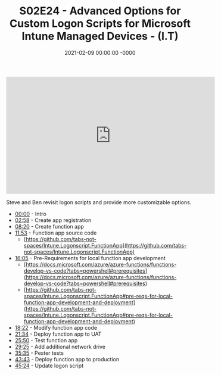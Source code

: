 ﻿---
layout: post
title: "S02E24 - Advanced Options for Custom Logon Scripts for Microsoft Intune Managed Devices - (I.T)"
date: 2021-02-09 00:00:00 -0000
categories:
---

<iframe loading="lazy" width="560" height="315" src="https://www.youtube.com/embed/kUTC-oi8Nhw" title="YouTube video player" frameborder="0" allow="accelerometer; autoplay; clipboard-write; encrypted-media; gyroscope; picture-in-picture" allowfullscreen></iframe>

Steve and Ben revisit logon scripts and provide more customizable options.

 * [00:00](https://www.youtube.com/watch?v=kUTC-oi8Nhw&t=0s) - Intro
 * [02:58](https://www.youtube.com/watch?v=kUTC-oi8Nhw&t=178s) - Create app registration
 * [08:20](https://www.youtube.com/watch?v=kUTC-oi8Nhw&t=500s) - Create function app
 * [11:53](https://www.youtube.com/watch?v=kUTC-oi8Nhw&t=713s) - Function app source code
   - [https://github.com/tabs-not-spaces/Intune.Logonscript.FunctionApp](https://github.com/tabs-not-spaces/Intune.Logonscript.FunctionApp)
 * [16:05](https://www.youtube.com/watch?v=kUTC-oi8Nhw&t=965s) - Pre-Requirements for local function app development
   - [https://docs.microsoft.com/azure/azure-functions/functions-develop-vs-code?tabs=powershell#prerequisites](https://docs.microsoft.com/azure/azure-functions/functions-develop-vs-code?tabs=powershell#prerequisites)
   - [https://github.com/tabs-not-spaces/Intune.Logonscript.FunctionApp#pre-reqs-for-local-function-app-development-and-deployment](https://github.com/tabs-not-spaces/Intune.Logonscript.FunctionApp#pre-reqs-for-local-function-app-development-and-deployment)
 * [18:22](https://www.youtube.com/watch?v=kUTC-oi8Nhw&t=1102s) - Modify function app code
 * [21:34](https://www.youtube.com/watch?v=kUTC-oi8Nhw&t=1294s) - Deploy function app to UAT
 * [25:50](https://www.youtube.com/watch?v=kUTC-oi8Nhw&t=1550s) - Test function app
 * [29:25](https://www.youtube.com/watch?v=kUTC-oi8Nhw&t=1765s) - Add additional network drive
 * [35:35](https://www.youtube.com/watch?v=kUTC-oi8Nhw&t=2135s) - Pester tests
 * [43:43](https://www.youtube.com/watch?v=kUTC-oi8Nhw&t=2623s) - Deploy function app to production
 * [45:24](https://www.youtube.com/watch?v=kUTC-oi8Nhw&t=2724s) - Update logon script

